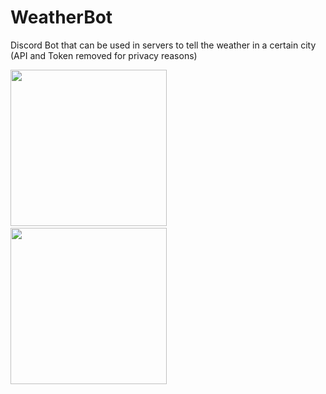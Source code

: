 # WeatherBot

Discord Bot that can be used in servers to tell the weather in a certain city<br>(API and Token removed for privacy reasons)

<p float = left>
  <img src="https://github.com/ejrey/WeatherBot/blob/main/images/Vancouver.png" width="250">
  &nbsp;&nbsp;&nbsp;&nbsp;
  <img src="https://github.com/ejrey/WeatherBot/blob/main/images/SanFran.png" width="250">
</p>



